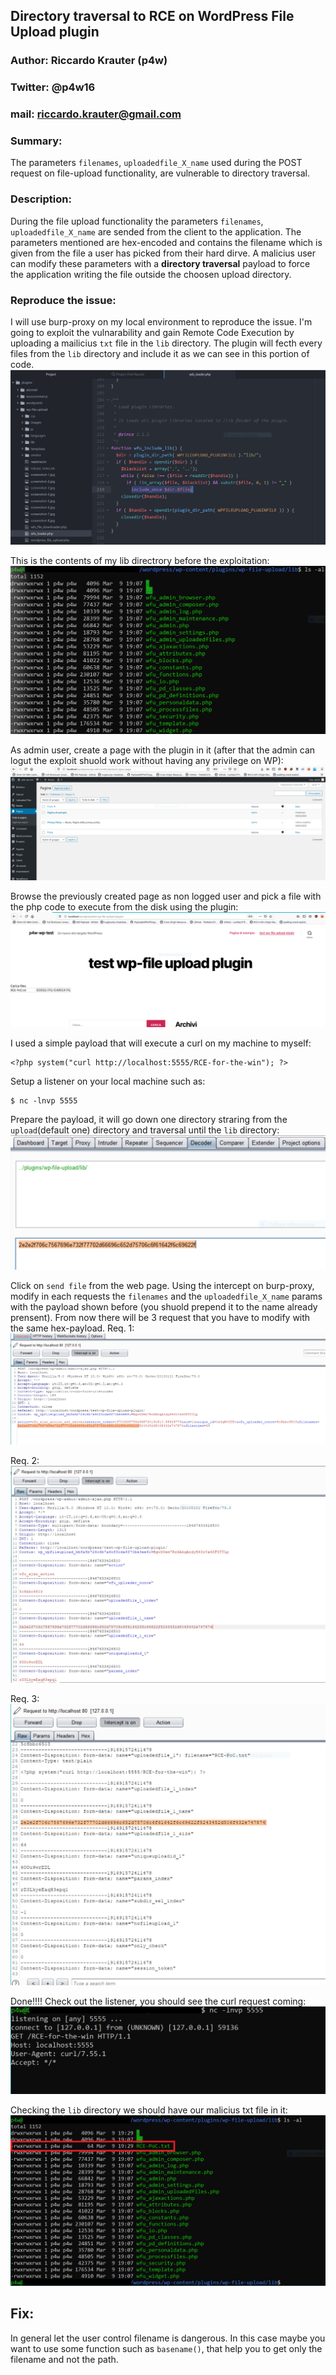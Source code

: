 ## Directory traversal to RCE on WordPress File Upload plugin

### Author: Riccardo Krauter (p4w)
### Twitter: @p4w16
### mail: riccardo.krauter@gmail.com

### Summary:
The parameters `filenames`, `uploadedfile_X_name` used during the POST request on file-upload functionality, are vulnerable to directory traversal.

### Description:
During the file upload functionality the parameters `filenames`, `uploadedfile_X_name` are sended from the client to the application.
The parameters mentioned are hex-encoded and contains the filename which is given from the file a user has picked from their hard dirve. A malicius user can modify these parameters with a <b>directory traversal</b> payload to force the application writing the file outside the choosen upload directory.

### Reproduce the issue:
I will use burp-proxy on my local environment to reproduce the issue. I'm going to exploit the vulnarability and gain Remote Code Execution by uploading a mailicius `txt` file in the `lib` directory.
The plugin will fecth every files from the `lib` directory and include it as we can see in this portion of code.
![alt create-page](./screen/incliude-lib-dir-file.png)

This is the contents of my lib directrory before the exploitation:
![alt create-page](./screen/lib_dir_before_exploit.PNG)

As admin user, create a page with the plugin in it (after that the admin can logut the exploit shuold work without having any privilege on WP):
![alt create-page](./screen/create-page.png)

Browse the previously created page as non logged user and pick a file with the php code to execute from the disk using the plugin:
![alt upload-file](./screen/upload-file.PNG)

I used a simple payload that will execute a curl on my machine to myself:
```
<?php system("curl http://localhost:5555/RCE-for-the-win"); ?>
```
Setup a listener on your local machine such as:
```
$ nc -lnvp 5555
```

Prepare the payload, it will go down one directory straring from the `upload`(default one) directory and traversal until the `lib` directory:
![alt RCE-payload](./screen/payload.png)

Click on `send file` from the web page. Using the intercept on burp-proxy, modify in each requests the `filenames` and the `uploadedfile_X_name` params with the payload shown before (you shuold prepend it to the name already prensent). From now there will be 3 request that you have to modify with the same hex-payload.
Req. 1:
![alt RCE-payload](./screen/mod-1.PNG)

Req. 2:
![alt RCE-payload](./screen/mod-2.PNG)

Req. 3:
![alt RCE-payload](./screen/mod-3.PNG)

Done!!!!
Check out the listener, you should see the curl request coming:
![alt RCE-conn](./screen/rce-for-the-win.PNG)

Checking the `lib` directory we should have our malicius txt file in it:
![alt lib-dir-after](./screen/file-uploaded-outside-upload-dir.PNG)

## Fix:
In general let the user control filename is dangerous. In this case maybe you want to use some function such as `basename()`, that help you to get only the filename and not the path.
